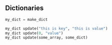 ## Dictionaries

```python
my_dict = make_dict

my_dict update("this is key", "this is value")
my_dict update(0, "value")
my_dict update(some_array, some_dict)
```
